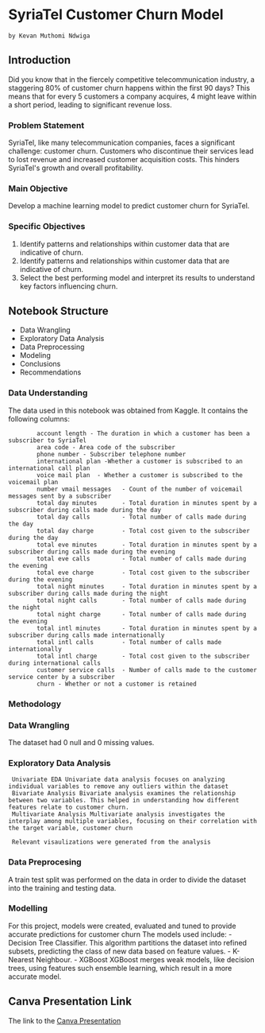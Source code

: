 # SyriaTel Customer Churn Model
    by Kevan Muthomi Ndwiga
## Introduction
Did you know that in the fiercely competitive telecommunication industry, a staggering 80% of customer churn happens within the first 90 days?  This means that for every 5 customers a company acquires, 4 might leave within a short period, leading to significant revenue loss.

### Problem Statement
SyriaTel, like many telecommunication companies, faces a significant challenge: customer churn. Customers who discontinue their services lead to lost revenue and increased customer acquisition costs. This hinders SyriaTel's growth and overall profitability.

### Main Objective
Develop a machine learning model to predict customer churn for SyriaTel.

### Specific Objectives
  1. Identify patterns and relationships within customer data that are indicative of churn.
  2. Identify patterns and relationships within customer data that are indicative of churn.
  3. Select the best performing model and interpret its results to understand key factors influencing churn.

## Notebook Structure
- Data Wrangling
- Exploratory Data Analysis
- Data Preprocessing
- Modeling
- Conclusions
- Recommendations

### Data Understanding
The data used in this notebook was obtained from Kaggle. It contains the following columns:
            
            account length - The duration in which a customer has been a subscriber to SyriaTel            
            area code - Area code of the subscriber        
            phone number - Subscriber telephone number              
            international plan -Whether a customer is subscribed to an international call plan
            voice mail plan  - Whether a customer is subscribed to the voicemail plan
            number vmail messages   - Count of the number of voicemail messages sent by a subscriber
            total day minutes       - Total duration in minutes spent by a subscriber during calls made during the day 
            total day calls         - Total number of calls made during the day
            total day charge        - Total cost given to the subscriber during the day
            total eve minutes       - Total duration in minutes spent by a subscriber during calls made during the evening
            total eve calls         - Total number of calls made during the evening
            total eve charge        - Total cost given to the subscriber during the evening
            total night minutes     - Total duration in minutes spent by a subscriber during calls made during the night
            total night calls       - Total number of calls made during the night 
            total night charge      - Total number of calls made during the evening
            total intl minutes      - Total duration in minutes spent by a subscriber during calls made internationally
            total intl calls        - Total number of calls made internationally
            total intl charge       - Total cost given to the subscriber during international calls
            customer service calls  - Number of calls made to the customer service center by a subscriber
            churn - Whether or not a customer is retained

### Methodology
### Data Wrangling
The dataset had 0 null and 0 missing values.

### Exploratory Data Analysis
     Univariate EDA Univariate data analysis focuses on analyzing individual variables to remove any outliers within the dataset
     Bivariate Analysis Bivariate analysis examines the relationship between two variables. This helped in understanding how different features relate to customer churn.
     Multivariate Analysis Multivariate analysis investigates the interplay among multiple variables, focusing on their correlation with the target variable, customer churn

     Relevant visaulizations were generated from the analysis

### Data Preprocesing
A train test split was performed on the data in order to divide the dataset into the training and testing data.

### Modelling
For this project, models were created, evaluated and tuned to provide accurate predictions for customer churn
The models used include:
    -  Decision Tree Classifier. This algorithm partitions the dataset into refined subsets, predicting the class of new data based on feature values.
    -  K- Nearest Neighbour. 
    -  XGBoost XGBoost merges weak models, like decision trees, using features such ensemble learning, which result in a more accurate model.
    
     
    












## Canva Presentation Link
The link to the [Canva Presentation](https://www.canva.com/design/DAF_HMwFw10/Vw1AUyZcAAV0t2lUz4gbug/edit?utm_content=DAF_HMwFw10&utm_campaign=designshare&utm_medium=link2&utm_source=sharebuttonhttps://www.canva.com/design/DAF_HMwFw10/Vw1AUyZcAAV0t2lUz4gbug/edit?utm_content=DAF_HMwFw10&utm_campaign=designshare&utm_medium=link2&utm_source=sharebutton)
